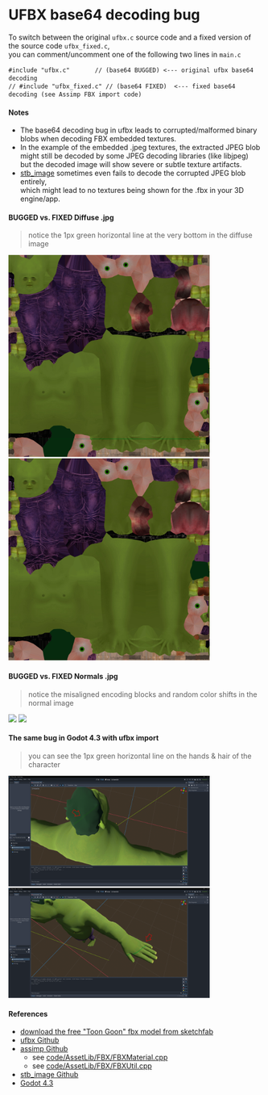 # UFBX base64 decoding bug

To switch between the original `ufbx.c` source code and a fixed version of the source code `ufbx_fixed.c`,  
you can comment/uncomment one of the following two lines in `main.c`
```
#include "ufbx.c"       // (base64 BUGGED) <--- original ufbx base64 decoding
// #include "ufbx_fixed.c" // (base64 FIXED)  <--- fixed base64 decoding (see Assimp FBX import code)
```

#### Notes

* The base64 decoding bug in ufbx leads to corrupted/malformed binary blobs when decoding FBX embedded textures.
* In the example of the embedded .jpeg textures, the extracted JPEG blob might still be decoded by some JPEG decoding libraries (like libjpeg)  
  but the decoded image will show severe or subtle texture artifacts.
* [stb_image](https://github.com/nothings/stb/blob/master/stb_image.h) sometimes even fails to decode the corrupted JPEG blob entirely,  
  which might lead to no textures being shown for the .fbx in your 3D engine/app.

#### BUGGED vs. FIXED Diffuse .jpg
> notice the 1px green horizontal line at the very bottom in the diffuse image

<a href="Character_Diffuse_BAD.jpg"><img src="Character_Diffuse_BAD.jpg" width="400"></a> <a href="Character_Diffuse_GOOD.jpg"><img src="Character_Diffuse_GOOD.jpg" width="400"></a>

#### BUGGED vs. FIXED Normals .jpg
> notice the misaligned encoding blocks and random color shifts in the normal image

<a href="Character_Normal_BAD.jpg"><img src="Character_Normal_BAD.jpg" width="400"></a> <a href="Character_Normal_GOOD.jpg"><img src="Character_Normal_GOOD.jpg" width="400"></a>

#### The same bug in Godot 4.3 with ufbx import
> you can see the 1px green horizontal line on the hands & hair of the character

<a href="Godot_4.3_Jpeg_Issue_GoonHair.png"><img src="Godot_4.3_Jpeg_Issue_GoonHair.png" width="400"></a> <a href="Godot_4.3_Jpeg_Issue_GoonHand.png"><img src="Godot_4.3_Jpeg_Issue_GoonHand.png" width="400"></a>

#### References

* [download the free "Toon Goon" fbx model from sketchfab](https://sketchfab.com/3d-models/facial-body-animated-toon-goon-actorcore-5ed2a2ed8299441ebbaa2f3ef2b7d226)
* [ufbx Github](https://github.com/ufbx/ufbx)
* [assimp Github](https://github.com/assimp/assimp)
  * see [code/AssetLib/FBX/FBXMaterial.cpp](https://github.com/assimp/assimp/blob/b58afb7b83ed6e27b9dd0554512795f560d6c891/code/AssetLib/FBX/FBXMaterial.cpp#L305-L339)
  * see [code/AssetLib/FBX/FBXUtil.cpp](https://github.com/assimp/assimp/blob/b58afb7b83ed6e27b9dd0554512795f560d6c891/code/AssetLib/FBX/FBXUtil.cpp#L115-L181)
* [stb_image Github](https://github.com/nothings/stb/blob/master/stb_image.h)
* [Godot 4.3](https://godotengine.org/download)

